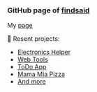 ### GitHub page of [findsaid](https://github.com/findsaid/)

My [page](https://findsaid.github.io/)

💼 Resent projects:
- [Electronics Helper](https://electronics-helper.netlify.app/)
- [Web Tools](https://web-tools-findsaid.netlify.app/)
- [ToDo App](https://to-do-findsaid.netlify.app/)
- [Mama Mia Pizza](https://mama-mia-pizza.netlify.app/)
- [And more](https://github.com/findsaid?tab=repositories)
